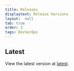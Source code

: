 ```yaml
---
title: Releases
displaytext: Release Versions
layout:  null
tab: true
order: 3
tags: DevSecOps
---
```


## Latest

View the latest version at [latest](latest/).
